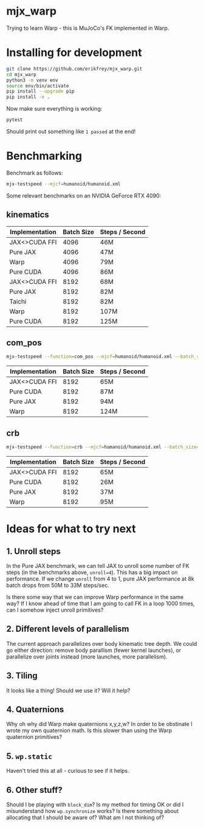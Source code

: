 # mjx_warp

Trying to learn Warp - this is MuJoCo's FK implemented in Warp.

# Installing for development

```bash
git clone https://github.com/erikfrey/mjx_warp.git
cd mjx_warp
python3 -m venv env
source env/bin/activate
pip install --upgrade pip
pip install -e .
```

Now make sure everything is working:

```bash
pytest
```

Should print out something like `1 passed` at the end!

# Benchmarking

Benchmark as follows:

```bash
mjx-testspeed --mjcf=humanoid/humanoid.xml
```

Some relevant benchmarks on an NVIDIA GeForce RTX 4090:

## kinematics

| Implementation   | Batch Size |  Steps / Second |
| ---------------- | ---------- | --------------- |
| JAX<>CUDA FFI    | 4096       |  46M            |
| Pure JAX         | 4096       |  47M            |
| Warp             | 4096       |  79M            |
| Pure CUDA        | 4096       |  86M            |
| JAX<>CUDA FFI    | 8192       |  68M            |
| Pure JAX         | 8192       |  82M            |
| Taichi           | 8192       |  82M            |
| Warp             | 8192       |  107M           |
| Pure CUDA        | 8192       |  125M           |

## com_pos

```bash
mjx-testspeed --function=com_pos --mjcf=humanoid/humanoid.xml --batch_size=8192
```

| Implementation   | Batch Size |  Steps / Second |
| ---------------- | ---------- | --------------- |
| JAX<>CUDA FFI    | 8192       |  65M            |
| Pure CUDA        | 8192       |  87M            |
| Pure JAX         | 8192       |  94M            |
| Warp             | 8192       |  124M           |

## crb

```bash
mjx-testspeed --function=crb --mjcf=humanoid/humanoid.xml --batch_size=8192
```

| Implementation   | Batch Size |  Steps / Second |
| ---------------- | ---------- | --------------- |
| JAX<>CUDA FFI    | 8192       |  65M            |
| Pure CUDA        | 8192       |  26M            |
| Pure JAX         | 8192       |  37M            |
| Warp             | 8192       |  95M           |

# Ideas for what to try next

## 1. Unroll steps

In the Pure JAX benchmark, we can tell JAX to unroll some number of FK steps (in the benchmarks above, `unroll=4`).  This has a big impact on performance.  If we change `unroll` from 4 to 1, pure JAX performance at 8k batch drops from 50M to 33M steps/sec.

Is there some way that we can improve Warp performance in the same way?  If I know ahead of time that I am going to call FK in a loop 1000 times, can I somehow inject unroll primitives?

## 2. Different levels of parallelism

The current approach parallelizes over body kinematic tree depth.  We could go either direction: remove body parallism (fewer kernel launches), or parallelize over joints instead (more launches, more parallelism).

## 3. Tiling

It looks like a thing!  Should we use it?  Will it help?

## 4. Quaternions

Why oh why did Warp make quaternions x,y,z,w?  In order to be obstinate I wrote my own quaternion math.  Is this slower than using the Warp quaternion primitives?

## 5. `wp.static`

Haven't tried this at all - curious to see if it helps.

## 6. Other stuff?

Should I be playing with `block_dim`?  Is my method for timing OK or did I misunderstand how `wp.synchronize` works?  Is there something about allocating that I should be aware of?  What am I not thinking of?
